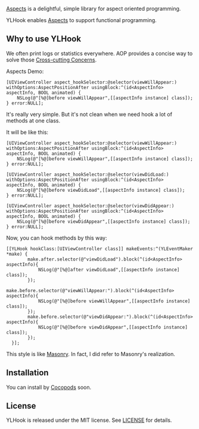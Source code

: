 [Aspects](https://github.com/steipete/Aspects) is a delightful, simple library for aspect oriented programming.

YLHook enables [Aspects](https://github.com/steipete/Aspects) to support functional programming.



## Why to use YLHook

We often print logs or statistics everywhere. AOP provides a concise way to solve those [Cross-cutting Concerns](https://en.wikipedia.org/wiki/Cross-cutting_concern).

Aspects Demo:

```objc
[UIViewController aspect_hookSelector:@selector(viewWillAppear:) withOptions:AspectPositionAfter usingBlock:^(id<AspectInfo> aspectInfo, BOOL animated) {
    NSLog(@"[%@]before viewWillAppear",[[aspectInfo instance] class]);
} error:NULL];
```

It's really very simple. But it's not clean when we need hook a lot of methods at one class.

It will be like this:

```objc
[UIViewController aspect_hookSelector:@selector(viewWillAppear:) withOptions:AspectPositionAfter usingBlock:^(id<AspectInfo> aspectInfo, BOOL animated) {
    NSLog(@"[%@]before viewWillAppear",[[aspectInfo instance] class]);
} error:NULL];

[UIViewController aspect_hookSelector:@selector(viewDidLoad:) withOptions:AspectPositionAfter usingBlock:^(id<AspectInfo> aspectInfo, BOOL animated) {
    NSLog(@"[%@]before viewDidLoad",[[aspectInfo instance] class]);
} error:NULL];

[UIViewController aspect_hookSelector:@selector(viewDidAppear:) withOptions:AspectPositionAfter usingBlock:^(id<AspectInfo> aspectInfo, BOOL animated) {
    NSLog(@"[%@]before viewDidAppear",[[aspectInfo instance] class]);
} error:NULL];
```



Now, you can hook methods by this way:

```objc
[[YLHook hookClass:[UIViewController class]] makeEvents:^(YLEventMaker *make) {
        make.after.selector(@"viewDidLoad").block(^(id<AspectInfo> aspectInfo){
            NSLog(@"[%@]after viewDidLoad",[[aspectInfo instance] class]);
        });
        make.before.selector(@"viewWillAppear:").block(^(id<AspectInfo> aspectInfo){
            NSLog(@"[%@]before viewWillAppear",[[aspectInfo instance] class]);
        });
        make.before.selector(@"viewDidAppear:").block(^(id<AspectInfo> aspectInfo){
            NSLog(@"[%@]before viewDidAppear",[[aspectInfo instance] class]);
        });
  }];
```

This style is like [Masonry](https://github.com/SnapKit/Masonry). In fact, I did refer to Masonry's realization. 



## Installation

You can install by [Cocopods](https://github.com/CocoaPods/CocoaPods) soon.



## License

YLHook is released under the MIT license. See [LICENSE](./LICENSE) for details.